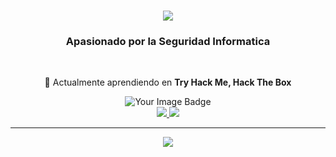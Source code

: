 

<h1 align="center">
    <img src="https://readme-typing-svg.herokuapp.com/?font=Righteous&size=35&center=true&vCenter=true&width=500&height=70&duration=6000&lines=Hi+There!+I'm+Tomas+Carrizo!;" />
</h1>

<h3 align="center">Apasionado por la Seguridad Informatica</h3>

<br/>

<div align="center">
 
 🌱 Actualmente aprendiendo en **Try Hack Me, Hack The Box**

<img src="https://tryhackme-badges.s3.amazonaws.com/pachhh.png" alt="Your Image Badge" />

 </div>
 
<div align="center"> 
  <a href="mailto:carrizotomasss@outlook.com">
    <img src="https://img.shields.io/badge/Gmail-333333?style=for-the-badge&logo=gmail&logoColor=red" />
  </a>
  <a href="https://www.linkedin.com/in/pachhhhhi/" target="_blank">
    <img src="https://img.shields.io/badge/LinkedIn-0077B5?style=for-the-badge&logo=linkedin&logoColor=white" target="_blank" />
  </a>
</div>

 <hr/>
 
<div align="center">
    <img src="https://skillicons.dev/icons?i=github,git,bash,arch,docker,javascript,mysql,vim,nodejs,php,powershell,py," />
</div>

<br/>
